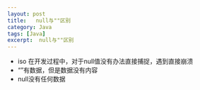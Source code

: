 ```yaml
---
layout: post
title:   null与""区别
category: Java
tags: [Java]
excerpt:  null与""区别
---
```


- iso 在开发过程中，对于null值没有办法直接捕捉，遇到直接崩溃
- “”有数据，但是数据没有内容
- null没有任何数据